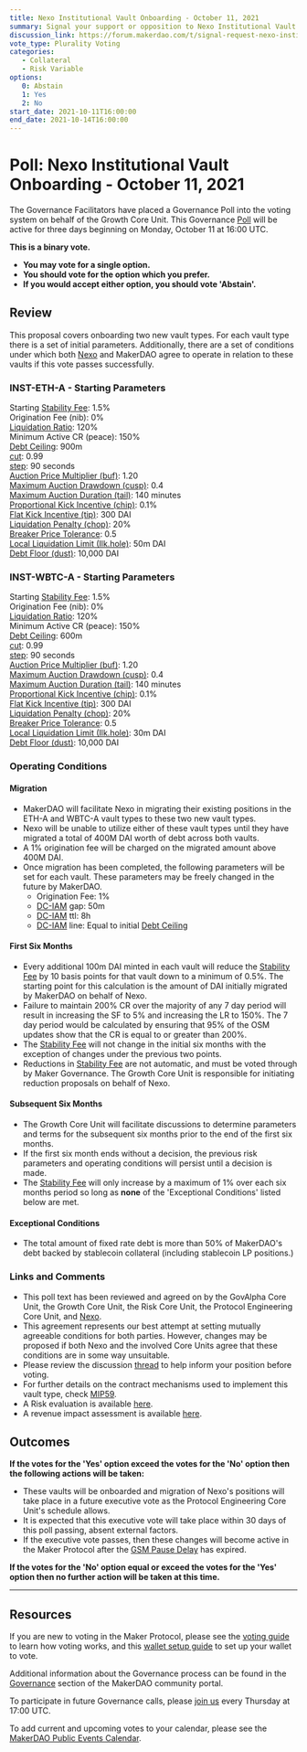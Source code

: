 ```yaml
---
title: Nexo Institutional Vault Onboarding - October 11, 2021
summary: Signal your support or opposition to Nexo Institutional Vault Onboarding.
discussion_link: https://forum.makerdao.com/t/signal-request-nexo-institutional-vault/10046
vote_type: Plurality Voting
categories:
   - Collateral
   - Risk Variable
options:
   0: Abstain
   1: Yes
   2: No
start_date: 2021-10-11T16:00:00
end_date: 2021-10-14T16:00:00
---
```

# Poll: Nexo Institutional Vault Onboarding - October 11, 2021

The Governance Facilitators have placed a Governance Poll into the voting system on behalf of the Growth Core Unit. This Governance [Poll](https://community-development.makerdao.com/en/learn/governance/on-chain-gov) will be active for three days beginning on Monday, October 11 at 16:00 UTC.

**This is a binary vote.** 
- **You may vote for a single option.** 
- **You should vote for the option which you prefer.**
- **If you would accept either option, you should vote 'Abstain'.**

## Review

This proposal covers onboarding two new vault types. For each vault type there is a set of initial parameters. Additionally, there are a set of conditions under which both [Nexo](https://nexo.io/) and MakerDAO agree to operate in relation to these vaults if this vote passes successfully. 

### INST-ETH-A - Starting Parameters
Starting [Stability Fee](https://makerdao.world/en/learn/governance/param-stability-fee): 1.5%  
Origination Fee (nib): 0%  
[Liquidation Ratio](https://makerdao.world/en/learn/governance/param-liquidation-ratio): 120%  
Minimum Active CR (peace): 150%  
[Debt Ceiling](https://makerdao.world/en/learn/governance/param-debt-ceiling): 900m  
[cut](https://makerdao.world/en/learn/governance/param-auction-price-function): 0.99  
[step](https://makerdao.world/en/learn/governance/param-auction-price-function): 90 seconds  
[Auction Price Multiplier (buf)](https://makerdao.world/en/learn/governance/param-auction-price-multiplier): 1.20  
[Maximum Auction Drawdown (cusp)](https://makerdao.world/en/learn/governance/param-max-auction-drawdown): 0.4  
[Maximum Auction Duration (tail)](https://makerdao.world/en/learn/governance/param-max-auction-duration): 140 minutes  
[Proportional Kick Incentive (chip)](https://makerdao.world/en/learn/governance/param-proportional-kick-incentive): 0.1%  
[Flat Kick Incentive (tip)](https://makerdao.world/en/learn/governance/param-flat-kick-incentive): 300 DAI  
[Liquidation Penalty (chop)](https://makerdao.world/en/learn/governance/param-liquidation-penalty): 20%  
[Breaker Price Tolerance](https://makerdao.world/en/learn/governance/param-breaker-price-tolerance): 0.5  
[Local Liquidation Limit (Ilk.hole)](https://makerdao.world/en/learn/governance/param-local-liquidation-limit): 50m DAI  
[Debt Floor (dust)](https://makerdao.world/en/learn/governance/param-debt-floor): 10,000 DAI  

### INST-WBTC-A - Starting Parameters
Starting [Stability Fee](https://makerdao.world/en/learn/governance/param-stability-fee): 1.5%  
Origination Fee (nib): 0%  
[Liquidation Ratio](https://makerdao.world/en/learn/governance/param-liquidation-ratio): 120%  
Minimum Active CR (peace): 150%  
[Debt Ceiling](https://makerdao.world/en/learn/governance/param-debt-ceiling): 600m  
[cut](https://makerdao.world/en/learn/governance/param-auction-price-function): 0.99  
[step](https://makerdao.world/en/learn/governance/param-auction-price-function): 90 seconds  
[Auction Price Multiplier (buf)](https://makerdao.world/en/learn/governance/param-auction-price-multiplier): 1.20  
[Maximum Auction Drawdown (cusp)](https://makerdao.world/en/learn/governance/param-max-auction-drawdown): 0.4  
[Maximum Auction Duration (tail)](https://makerdao.world/en/learn/governance/param-max-auction-duration): 140 minutes  
[Proportional Kick Incentive (chip)](https://makerdao.world/en/learn/governance/param-proportional-kick-incentive): 0.1%  
[Flat Kick Incentive (tip)](https://makerdao.world/en/learn/governance/param-flat-kick-incentive): 300 DAI  
[Liquidation Penalty (chop)](https://makerdao.world/en/learn/governance/param-liquidation-penalty): 20%  
[Breaker Price Tolerance](https://makerdao.world/en/learn/governance/param-breaker-price-tolerance): 0.5  
[Local Liquidation Limit (Ilk.hole)](https://makerdao.world/en/learn/governance/param-local-liquidation-limit): 30m DAI  
[Debt Floor (dust)](https://makerdao.world/en/learn/governance/param-debt-floor): 10,000 DAI  

### Operating Conditions

#### Migration
* MakerDAO will facilitate Nexo in migrating their existing positions in the ETH-A and WBTC-A vault types to these two new vault types.
* Nexo will be unable to utilize either of these vault types until they have migrated a total of 400M DAI worth of debt across both vaults.
* A 1% origination fee will be charged on the migrated amount above 400M DAI.
* Once migration has been completed, the following parameters will be set for each vault. These parameters may be freely changed in the future by MakerDAO.
	* Origination Fee: 1%
	* [DC-IAM](https://makerdao.world/en/learn/governance/module-dciam) gap: 50m
	* [DC-IAM](https://makerdao.world/en/learn/governance/module-dciam) ttl: 8h
	* [DC-IAM](https://makerdao.world/en/learn/governance/module-dciam) line: Equal to initial [Debt Ceiling](https://makerdao.world/en/learn/governance/param-debt-ceiling)

#### First Six Months
* Every additional 100m DAI minted in each vault will reduce the [Stability Fee](https://makerdao.world/en/learn/governance/param-stability-fee) by 10 basis points for that vault down to a minimum of 0.5%. The starting point for this calculation is the amount of DAI initially migrated by MakerDAO on behalf of Nexo.
* Failure to maintain 200% CR over the majority of any 7 day period will result in increasing the SF to 5% and increasing the LR to 150%. The 7 day period would be calculated by ensuring that 95% of the OSM updates show that the CR is equal to or greater than 200%.
* The [Stability Fee](https://makerdao.world/en/learn/governance/param-stability-fee) will not change in the initial six months with the exception of changes under the previous two points.
* Reductions in [Stability Fee](https://makerdao.world/en/learn/governance/param-stability-fee) are not automatic, and must be voted through by Maker Governance. The Growth Core Unit is responsible for initiating reduction proposals on behalf of Nexo.

#### Subsequent Six Months
* The Growth Core Unit will facilitate discussions to determine parameters and terms for the subsequent six months prior to the end of the first six months.
* If the first six month ends without a decision, the previous risk parameters and operating conditions will persist until a decision is made.
* The [Stability Fee](https://makerdao.world/en/learn/governance/param-stability-fee) will only increase by a maximum of 1% over each six months period so long as **none** of the 'Exceptional Conditions' listed below are met.

#### Exceptional Conditions
* The total amount of fixed rate debt is more than 50% of MakerDAO's debt backed by stablecoin collateral (including stablecoin LP positions.)

### Links and Comments
* This poll text has been reviewed and agreed on by the GovAlpha Core Unit, the Growth Core Unit, the Risk Core Unit, the Protocol Engineering Core Unit, and [Nexo](https://nexo.io/).
* This agreement represents our best attempt at setting mutually agreeable conditions for both parties. However, changes may be proposed if both Nexo and the involved Core Units agree that these conditions are in some way unsuitable.
* Please review the discussion [thread](https://forum.makerdao.com/t/signal-request-nexo-institutional-vault/10046) to help inform your position before voting. 
* For further details on the contract mechanisms used to implement this vault type, check [MIP59](https://mips.makerdao.com/mips/details/MIP59).
* A Risk evaluation is available [here](https://forum.makerdao.com/t/nexo-institutional-vault-collateral-onboarding-risk-evaluation/10524).
* A revenue impact assessment is available [here](https://forum.makerdao.com/t/institutional-vaults-economics-terms/9989).

## Outcomes

**If the votes for the 'Yes' option exceed the votes for the 'No' option then the following actions will be taken:**
* These vaults will be onboarded and migration of Nexo's positions will take place in a future executive vote as the Protocol Engineering Core Unit's schedule allows. 
* It is expected that this executive vote will take place within 30 days of this poll passing, absent external factors.
* If the executive vote passes, then these changes will become active in the Maker Protocol after the [GSM Pause Delay](https://community-development.makerdao.com/en/learn/governance/param-gsm-pause-delay) has expired.

**If the votes for the 'No' option equal or exceed the votes for the 'Yes' option then no further action will be taken at this time.**

---

## Resources

If you are new to voting in the Maker Protocol, please see the [voting guide](https://community-development.makerdao.com/en/learn/governance/how-voting-works/) to learn how voting works, and this [wallet setup guide](https://community-development.makerdao.com/en/learn/governance/voting-setup/) to set up your wallet to vote.

Additional information about the Governance process can be found in the [Governance](https://community-development.makerdao.com/en/learn/governance) section of the MakerDAO community portal.

To participate in future Governance calls, please [join us](https://github.com/makerdao/community/tree/master/governance/governance-and-risk-meetings) every Thursday at 17:00 UTC.

To add current and upcoming votes to your calendar, please see the [MakerDAO Public Events Calendar](https://calendar.google.com/calendar/embed?src=makerdao.com_3efhm2ghipksegl009ktniomdk%40group.calendar.google.com&ctz=UTC&mode=week&showCalendars=0&showPrint=0).
